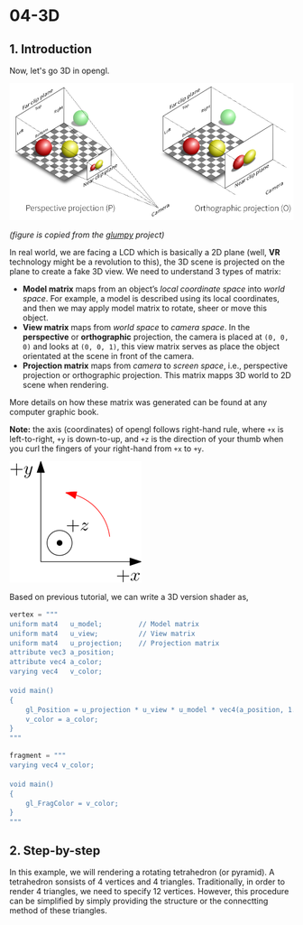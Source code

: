 # 04-3D

## 1. Introduction

Now, let's go 3D in opengl.

![projection.png](figs/projection.png)

*(figure is copied from the [glumpy](http://glumpy.readthedocs.org/) project)*

In real world, we are facing a LCD which is basically a 2D plane (well, **VR** technology might be a revolution to this), the 3D scene is projected on the plane to create a fake 3D view. We need to understand 3 types of matrix:

 - **Model matrix** maps from an object’s *local coordinate space* into *world space*. For example, a model is described using its local coordinates, and then we may apply model matrix to rotate, sheer or move this object.
 - **View matrix** maps from *world space* to *camera space*. In the **perspective** or **orthographic** projection, the camera is placed at `(0, 0, 0)` and looks at `(0, 0, 1)`, this view matrix serves as place the object orientated at the scene in front of the camera.
 - **Projection matrix** maps from *camera* to *screen space*, i.e., perspective projection or orthographic projection. This matrix mapps 3D world to 2D scene when rendering.

More details on how these matrix was generated can be found at any computer graphic book.

**Note:** the axis (coordinates) of opengl follows right-hand rule, where `+x` is left-to-right, `+y` is down-to-up, and `+z` is the direction of your thumb when you curl the fingers of your right-hand from `+x` to `+y`.

![right-hand](figs/right-hand.png)

Based on previous tutorial, we can write a 3D version shader as,

```python
vertex = """
uniform mat4   u_model;         // Model matrix
uniform mat4   u_view;          // View matrix
uniform mat4   u_projection;    // Projection matrix
attribute vec3 a_position;
attribute vec4 a_color;
varying vec4   v_color;

void main()
{
    gl_Position = u_projection * u_view * u_model * vec4(a_position, 1.0);
    v_color = a_color;
}
"""
```

```python
fragment = """
varying vec4 v_color;

void main()
{
    gl_FragColor = v_color;
}
"""
```

## 2. Step-by-step

In this example, we will rendering a rotating tetrahedron (or pyramid). A tetrahedron sonsists of 4 vertices and 4 triangles. Traditionally, in order to render 4 triangles, we need to specify 12 vertices. However, this procedure can be simplified by simply providing the structure or the connectting method of these triangles.

